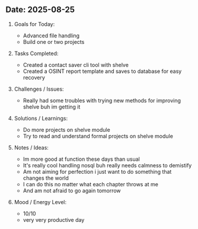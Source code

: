 
## Date: 2025-08-25


1. Goals for Today:
   - Advanced file handling
   - Build one or two projects

   
2. Tasks Completed:
   - Created a contact saver cli tool with shelve
   - Created a OSINT report template and saves to database for easy recovery
   

3. Challenges / Issues:
   - Really had some troubles with trying new methods for improving shelve buh im getting it
  

4. Solutions / Learnings:
   - Do more projects on shelve module
   - Try to read and understand formal projects on shelve module
  

5. Notes / Ideas:
   - Im more good at function these days than usual
   - It's really cool handling nosql buh really needs calmness to demistify
   - Am not aiming for perfection i just want to do something that changes the world
   - I can do this no matter what each chapter throws at me
   - And am not afraid to go again tomorrow
  

6. Mood / Energy Level:
   - 10/10 
   - very very productive day

